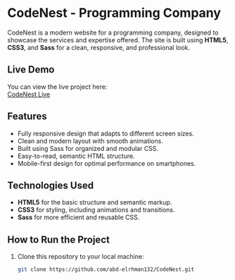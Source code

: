 # CodeNest - Programming Company

CodeNest is a modern website for a programming company, designed to showcase the services and expertise offered. The site is built using **HTML5**, **CSS3**, and **Sass** for a clean, responsive, and professional look.

## Live Demo
You can view the live project here:  
[CodeNest Live](https://abd-elrhman132.github.io/CodeNest/)

## Features
- Fully responsive design that adapts to different screen sizes.
- Clean and modern layout with smooth animations.
- Built using Sass for organized and modular CSS.
- Easy-to-read, semantic HTML structure.
- Mobile-first design for optimal performance on smartphones.

## Technologies Used
- **HTML5** for the basic structure and semantic markup.
- **CSS3** for styling, including animations and transitions.
- **Sass** for more efficient and reusable CSS.

## How to Run the Project
1. Clone this repository to your local machine:
   ```bash
   git clone https://github.com/abd-elrhman132/CodeNest.git

